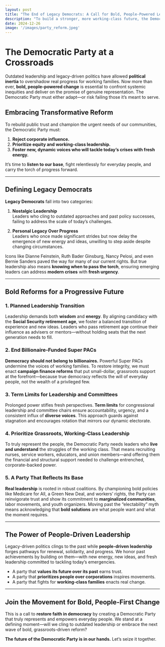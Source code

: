 ```yaml
---
layout: post
title: "The End of Legacy Democrats: A Call for Bold, People-Powered Leadership"
description: "To build a stronger, more working-class future, the Democratic Party must move beyond legacy politics and prioritize people-driven leadership, equity, and bold reform."
date: 2024-12-26
image: '/images/party_reform.jpeg'
---
```


# The Democratic Party at a Crossroads

Outdated leadership and legacy-driven politics have allowed **political inertia** to overshadow real progress for working families. Now more than ever, **bold, people-powered change** is essential to confront systemic inequities and deliver on the promise of genuine representation. The Democratic Party must either adapt—or risk failing those it’s meant to serve.  

## Embracing Transformative Reform

To rebuild public trust and champion the urgent needs of our communities, the Democratic Party must:  

1. **Reject corporate influence.**  
2. **Prioritize equity and working-class leadership.**  
3. **Foster new, dynamic voices who will tackle today’s crises with fresh energy.**  

It’s time to **listen to our base**, fight relentlessly for everyday people, and carry the torch of progress forward.

---

## Defining Legacy Democrats

**Legacy Democrats** fall into two categories:

1. **Nostalgic Leadership**  
   Leaders who cling to outdated approaches and past policy successes, failing to address the scale of today’s challenges.

2. **Personal Legacy Over Progress**  
   Leaders who once made significant strides but now delay the emergence of new energy and ideas, unwilling to step aside despite changing circumstances.

Icons like Dianne Feinstein, Ruth Bader Ginsburg, Nancy Pelosi, and even Bernie Sanders paved the way for many of our current rights. But true leadership also means **knowing when to pass the torch**, ensuring emerging leaders can address **modern crises** with **fresh urgency**.

---

## Bold Reforms for a Progressive Future

### 1. Planned Leadership Transition
Leadership demands both **wisdom** and **energy**. By aligning candidacy with the **Social Security retirement age**, we foster a balanced transition of experience and new ideas. Leaders who pass retirement age continue their influence as advisers or mentors—without holding seats that the next generation needs to fill.

### 2. End Billionaire-Funded Super PACs
**Democracy should not belong to billionaires.** Powerful Super PACs undermine the voices of working families. To restore integrity, we must enact **campaign finance reforms** that put small-dollar, grassroots support at the forefront—because true democracy reflects the will of everyday people, not the wealth of a privileged few.

### 3. Term Limits for Leadership and Committees
Prolonged power stifles fresh perspectives. **Term limits** for congressional leadership and committee chairs ensure accountability, urgency, and a consistent influx of **diverse voices**. This approach guards against stagnation and encourages rotation that mirrors our dynamic electorate.

### 4. Prioritize Grassroots, Working-Class Leadership
To truly represent the people, the Democratic Party needs leaders who **live and understand** the struggles of the working class. That means recruiting nurses, service workers, educators, and union members—and offering them the financial and structural support needed to challenge entrenched, corporate-backed power.

### 5. A Party That Reflects Its Base
**Real leadership** is rooted in robust coalitions. By championing bold policies like Medicare for All, a Green New Deal, and workers’ rights, the Party can reinvigorate trust and show its commitment to **marginalized communities**, labor movements, and youth organizers. Moving past the “electability” myth means acknowledging that **bold solutions** are what people want and what the moment requires.

---

## The Power of People-Driven Leadership

Legacy-driven politics clings to the past while **people-driven leadership** forges pathways for renewal, solidarity, and progress. We honor past achievements by building on them—with new energy, new ideas, and fresh leadership committed to tackling today’s emergencies.

- A party that **values its future over its past** earns trust.  
- A party that **prioritizes people over corporations** inspires movements.  
- A party that fights for **working-class families** enacts real change.

---

## Join the Movement for Bold, People-First Change

This is a call to **restore faith in democracy** by creating a Democratic Party that truly represents and empowers everyday people. We stand at a defining moment—will we cling to outdated leadership or embrace the next wave of bold, grassroots-driven reform?  

**The future of the Democratic Party is in our hands.** Let’s seize it together.